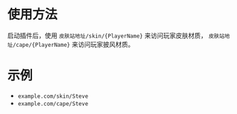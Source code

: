 # 使用方法
启动插件后，使用 `皮肤站地址/skin/{PlayerName}` 来访问玩家皮肤材质， `皮肤站地址/cape/{PlayerName}` 来访问玩家披风材质。

# 示例
- `example.com/skin/Steve`
- `example.com/cape/Steve`

